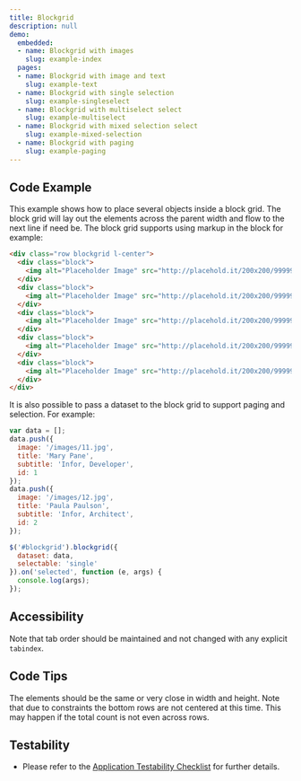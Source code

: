 ```yaml
---
title: Blockgrid
description: null
demo:
  embedded:
  - name: Blockgrid with images
    slug: example-index
  pages:
  - name: Blockgrid with image and text
    slug: example-text
  - name: Blockgrid with single selection
    slug: example-singleselect
  - name: Blockgrid with multiselect select
    slug: example-multiselect
  - name: Blockgrid with mixed selection select
    slug: example-mixed-selection
  - name: Blockgrid with paging
    slug: example-paging
---
```


## Code Example

This example shows how to place several objects inside a block grid. The block grid will lay out the elements across the parent width and flow to the next line if need be. The block grid supports using markup in the block for example:

```html
<div class="row blockgrid l-center">
  <div class="block">
    <img alt="Placeholder Image" src="http://placehold.it/200x200/999999/ffffff"/>
  </div>
  <div class="block">
    <img alt="Placeholder Image" src="http://placehold.it/200x200/999999/ffffff"/>
  </div>
  <div class="block">
    <img alt="Placeholder Image" src="http://placehold.it/200x200/999999/ffffff"/>
  </div>
  <div class="block">
    <img alt="Placeholder Image" src="http://placehold.it/200x200/999999/ffffff"/>
  </div>
  <div class="block">
    <img alt="Placeholder Image" src="http://placehold.it/200x200/999999/ffffff"/>
  </div>
</div>
```

It is also possible to pass a dataset to the block grid to support paging and selection. For example:

```javascript
var data = [];
data.push({
  image: '/images/11.jpg',
  title: 'Mary Pane',
  subtitle: 'Infor, Developer',
  id: 1
});
data.push({
  image: '/images/12.jpg',
  title: 'Paula Paulson',
  subtitle: 'Infor, Architect',
  id: 2
});

$('#blockgrid').blockgrid({
  dataset: data,
  selectable: 'single'
}).on('selected', function (e, args) {
  console.log(args);
});
```

## Accessibility

Note that tab order should be maintained and not changed with any explicit `tabindex`.

## Code Tips

The elements should be the same or very close in width and height. Note that due to constraints the bottom rows are not centered at this time. This may happen if the total count is not even across rows.

## Testability

- Please refer to the [Application Testability Checklist](https://design.infor.com/resources/application-testability-checklist) for further details.
